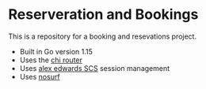 # Reserveration and Bookings

This is a repository for a booking and resevations project. 

- Built in Go version 1.15
- Uses the [chi router](https://github.com/go-chi/chi)
- Uses [alex edwards SCS](https://github.com/alexedwards/scs)    session management 
- Uses [nosurf](https://github.com/justinas/nosurf) 